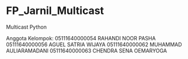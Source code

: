 # FP_Jarnil_Multicast
Multicast Python

Anggota Kelompok:
05111640000054 RAHANDI NOOR PASHA
05111640000056 AGUEL SATRIA WIJAYA
05111640000062 MUHAMMAD AULIARAMADANI
05111640000063 CHENDRA SENA OEMARYOGA
